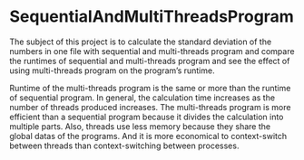 # SequentialAndMultiThreadsProgram
The subject of this project is to calculate the standard deviation of the numbers in one file with sequential and multi-threads program and compare the runtimes of sequential and multi-threads program and see the effect of using multi-threads program on the program’s runtime.
 
Runtime of the multi-threads program is the same or more than the runtime of sequential program. In general, the calculation time increases as the number of threads produced increases. The multi-threads program is more efficient than a sequential program because it divides the calculation into multiple parts. Also, threads use less memory because they share the global datas of the programs. And it is more economical to context-switch between threads than context-switching between processes.
